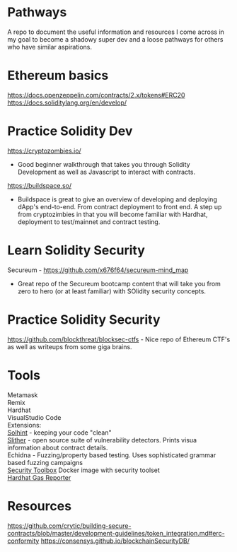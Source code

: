 # Pathways
A repo to document the useful information and resources I come across in my goal to become a shadowy super dev and a loose pathways for others who have similar aspirations.

# Ethereum basics
https://docs.openzeppelin.com/contracts/2.x/tokens#ERC20
https://docs.soliditylang.org/en/develop/

# Practice Solidity Dev
https://cryptozombies.io/ 
- Good beginner walkthrough that takes you through Solidity Development as well as Javascript to interact with contracts.

https://buildspace.so/ 
- Buildspace is great to give an overview of developing and deploying dApp's end-to-end. From contract deployment to front end. A step up from cryptozimbies in that you will become familiar with Hardhat, deployment to test/mainnet and contract testing.

# Learn Solidity Security
Secureum - https://github.com/x676f64/secureum-mind_map 
- Great repo of the Secureum bootcamp content that will take you from zero to hero (or at least familiar) with SOlidity security concepts.


# Practice Solidity Security
https://github.com/blockthreat/blocksec-ctfs - Nice repo of Ethereum CTF's as well as writeups from some giga brains.


# Tools
Metamask  
Remix  
Hardhat  
VisualStudio Code  
  Extensions:  
[Solhint](https://protofire.github.io/solhint/) - keeping your code "clean"   
[Slither](https://github.com/crytic/slither) - open source suite of vulnerability detectors. Prints visua information about contract details.  
Echidna - Fuzzing/property based testing. Uses sophisticated grammar based fuzzing campaigns  
[Security Toolbox](https://github.com/trailofbits/eth-security-toolbox) Docker image with security toolset  
[Hardhat Gas Reporter](https://www.npmjs.com/package/hardhat-gas-reporter)

# Resources
https://github.com/crytic/building-secure-contracts/blob/master/development-guidelines/token_integration.md#erc-conformity
https://consensys.github.io/blockchainSecurityDB/
